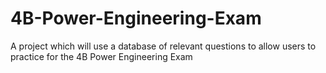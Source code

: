 # 4B-Power-Engineering-Exam
A project which will use a database of relevant questions to allow users to practice for the 4B Power Engineering Exam
